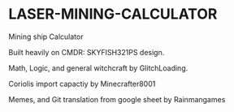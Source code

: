 # LASER-MINING-CALCULATOR
Mining ship Calculator

Built heavily on CMDR: SKYFISH321PS design.

Math, Logic, and general witchcraft by GlitchLoading.

Coriolis import capactiy by Minecrafter8001

Memes, and Git translation from google sheet by Rainmangames
